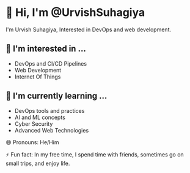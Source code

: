 👋 Hi, I'm @UrvishSuhagiya  
=============================

I'm Urvish Suhagiya, Interested in DevOps and web development.

👀 I'm interested in ...  
------------------------  

* DevOps and CI/CD Pipelines  
* Web Development  
* Internet Of Things  

🌱 I'm currently learning ...  
---------------------------  

* DevOps tools and practices  
* AI and ML concepts  
* Cyber Security  
* Advanced Web Technologies  

😄 Pronouns: He/Him  

⚡ Fun fact: In my free time, I spend time with friends, sometimes go on small trips, and enjoy life.
